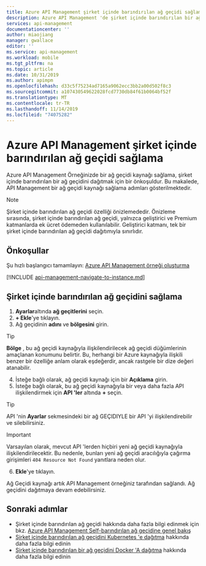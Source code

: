 ```yaml
---
title: Azure API Management şirket içinde barındırılan ağ geçidi sağlama | Microsoft Docs
description: Azure API Management 'de şirket içinde barındırılan bir ağ geçidini sağlamayı öğrenin.
services: api-management
documentationcenter: ''
author: miaojiang
manager: gwallace
editor: ''
ms.service: api-management
ms.workload: mobile
ms.tgt_pltfrm: na
ms.topic: article
ms.date: 10/31/2019
ms.author: apimpm
ms.openlocfilehash: d33c5f75234ad7165a9062ecc3bb2a00d502f8c3
ms.sourcegitcommit: a107430549622028fcd7730db84f61b0064bf52f
ms.translationtype: MT
ms.contentlocale: tr-TR
ms.lasthandoff: 11/14/2019
ms.locfileid: "74075282"
---
```

# <a name="provision-a-self-hosted-gateway-in-azure-api-management"></a>Azure API Management şirket içinde barındırılan ağ geçidi sağlama

Azure API Management Örneğinizde bir ağ geçidi kaynağı sağlama, şirket içinde barındırılan bir ağ geçidini dağıtmak için bir önkoşuldur. Bu makalede, API Management bir ağ geçidi kaynağı sağlama adımları gösterilmektedir.

> [!NOTE]
> Şirket içinde barındırılan ağ geçidi özelliği önizlemededir. Önizleme sırasında, şirket içinde barındırılan ağ geçidi, yalnızca geliştirici ve Premium katmanlarda ek ücret ödemeden kullanılabilir. Geliştirici katmanı, tek bir şirket içinde barındırılan ağ geçidi dağıtımıyla sınırlıdır.

## <a name="prerequisites"></a>Önkoşullar

Şu hızlı başlangıcı tamamlayın: [Azure API Management örneği oluşturma](get-started-create-service-instance.md)

[!INCLUDE [api-management-navigate-to-instance.md](../../includes/api-management-navigate-to-instance.md)]

## <a name="provision-a-self-hosted-gateway"></a>Şirket içinde barındırılan ağ geçidini sağlama

1. **Ayarlar**altında **ağ geçitlerini** seçin.
2. **+ Ekle**'ye tıklayın.
3. Ağ geçidinin **adını** ve **bölgesini** girin.
> [!TIP]
> **Bölge** , bu ağ geçidi kaynağıyla ilişkilendirilecek ağ geçidi düğümlerinin amaçlanan konumunu belirtir. Bu, herhangi bir Azure kaynağıyla ilişkili benzer bir özelliğe anlam olarak eşdeğerdir, ancak rastgele bir dize değeri atanabilir.

4. İsteğe bağlı olarak, ağ geçidi kaynağı için bir **Açıklama** girin.
5. İsteğe bağlı olarak, bu ağ geçidi kaynağıyla bir veya daha fazla API ilişkilendirmek için **API 'ler** altında **+** seçin.
> [!TIP]
> API 'nin **Ayarlar** sekmesindeki bir ağ GEÇIDIYLE bir API 'yi ilişkilendirebilir ve silebilirsiniz.

> [!IMPORTANT]
> Varsayılan olarak, mevcut API 'lerden hiçbiri yeni ağ geçidi kaynağıyla ilişkilendirilecektir. Bu nedenle, bunları yeni ağ geçidi aracılığıyla çağırma girişimleri `404 Resource Not Found` yanıtlara neden olur.

6. **Ekle**'ye tıklayın.

Ağ Geçidi kaynağı artık API Management örneğiniz tarafından sağlandı. Ağ geçidini dağıtmaya devam edebilirsiniz.

## <a name="next-steps"></a>Sonraki adımlar

* Şirket içinde barındırılan ağ geçidi hakkında daha fazla bilgi edinmek için bkz. [Azure API Management Self-barındırılan ağ geçidine genel bakış](self-hosted-gateway-overview.md)
* [Şirket içinde barındırılan ağ geçidini Kubernetes 'e dağıtma](api-management-howto-deploy-self-hosted-gateway-to-k8s.md) hakkında daha fazla bilgi edinin
* [Şirket içinde barındırılan bir ağ geçidini Docker 'A dağıtma](api-management-howto-deploy-self-hosted-gateway-to-docker.md) hakkında daha fazla bilgi edinin
